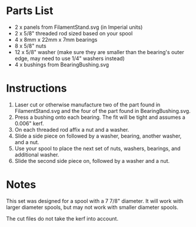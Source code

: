 # Parts List
* 2 x panels from FilamentStand.svg (in Imperial units)
* 2 x 5/8" threaded rod sized based on your spool
* 4 x 8mm x 22mm x 7mm bearings
* 8 x 5/8" nuts
* 12 x 5/8" washer (make sure they are smaller than the bearing's outer edge, may need to use 1/4" washers instead)
* 4 x bushings from BearingBushing.svg

# Instructions
1. Laser cut or otherwise manufacture two of the part found in FilamentStand.svg and the four of the part found in BearingBushing.svg.
1. Press a bushing onto each bearing. The fit will be tight and assumes a 0.006" kerf.
1. On each threaded rod affix a nut and a washer. 
1. Slide a side piece on followed by a washer, bearing, another washer, and a nut. 
1. Use your spool to place the next set of nuts, washers, bearings, and additional washer. 
1. Slide the second side piece on, followed by a washer and a nut.

# Notes
This set was designed for a spool with a 7 7/8" diameter. It will work with larger diameter spools, but may not work with smaller diameter spools.

The cut files do not take the kerf into account.
